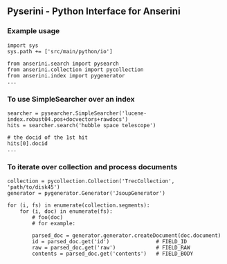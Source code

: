     
## Pyserini - Python Interface for Anserini

### Example usage 

```
import sys
sys.path += ['src/main/python/io']

from anserini.search import pysearch
from anserini.collection import pycollection
from anserini.index import pygenerator
...
```

### To use SimpleSearcher over an index

```
searcher = pysearcher.SimpleSearcher('lucene-index.robust04.pos+docvectors+rawdocs')
hits = searcher.search('hubble space telescope')

# the docid of the 1st hit
hits[0].docid
...
```

### To iterate over collection and process documents

```
collection = pycollection.Collection('TrecCollection', 'path/to/disk45')
generator = pygenerator.Generator('JsoupGenerator')

for (i, fs) in enumerate(collection.segments):
    for (i, doc) in enumerate(fs):
        # foo(doc)
        # for example:

        parsed_doc = generator.generator.createDocument(doc.document)
        id = parsed_doc.get('id')               # FIELD_ID
        raw = parsed_doc.get('raw')             # FIELD_RAW
        contents = parsed_doc.get('contents')   # FIELD_BODY
```